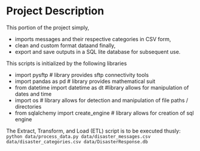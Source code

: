 # Project Description
This portion of the project simply,
- imports messages and their respective categories in CSV form,
- clean and custom format dataand finally,
- export and save outputs in a SQL lite database for subsequent use.

This scripts is initialized by the following libraries
* import pysftp # library provides sftp connectivity tools
* import pandas as pd # library provides mathematical suit 
* from datetime import datetime as dt #library allows for manipulation of dates and time
* import os # library allows for detection and manipulation of file paths / directories
* from sqlalchemy import create_engine # library allows for creation of sql engine

The Extract, Transform, and Load (ETL) script is to be executed thusly:
`python data/process_data.py data/disaster_messages.csv data/disaster_categories.csv data/DisasterResponse.db`

